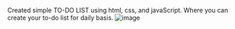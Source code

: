 Created simple TO-DO LIST using html, css, and javaScript. Where you can create your to-do list for daily basis.
![image](https://github.com/mdenamul904/OCTANET_MAY/assets/167011045/16b72899-d6bd-4591-862c-95a1ac94108d)
